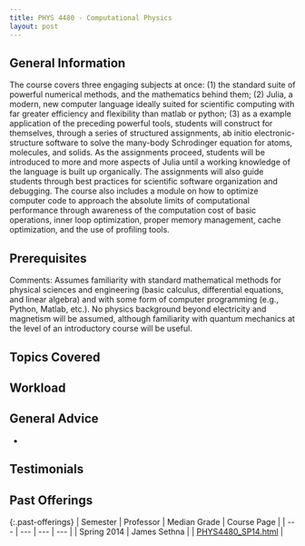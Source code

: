 ```yaml
---
title: PHYS 4480 - Computational Physics
layout: post
---
```


<link rel="stylesheet" href="/main.css">

## General Information

The course covers three engaging subjects at once: (1) the standard suite of powerful numerical methods, and the mathematics behind them; (2) Julia, a modern, new computer language ideally suited for scientific computing with far greater efficiency and flexibility than matlab or python; (3) as a example application of the preceding powerful tools, students will construct for themselves, through a series of structured assignments, ab initio electronic-structure software to solve the many-body Schrodinger equation for atoms, molecules, and solids. As the assignments proceed, students will be introduced to more and more aspects of Julia until a working knowledge of the language is built up organically. The assignments will also guide students through best practices for scientific software organization and debugging. The course also includes a module on how to optimize computer code to approach the absolute limits of computational performance through awareness of the computation cost of basic operations, inner loop optimization, proper memory management, cache optimization, and the use of profiling tools.
## Prerequisites

Comments: Assumes familiarity with standard mathematical methods for physical sciences and engineering (basic calculus, differential equations, and linear algebra) and with some form of computer programming (e.g., Python, Matlab, etc.). No physics background beyond electricity and magnetism will be assumed, although familiarity with quantum mechanics at the level of an introductory course will be useful.

## Topics Covered


## Workload



## General Advice

  - 

## Testimonials



## Past Offerings

{:.past-offerings}
| Semester | Professor | Median Grade | Course Page |
| --- | --- | --- | --- |
| Spring 2014 | James Sethna |  | <a href="/syllabi/PHYS4480_SP14.html">PHYS4480_SP14.html</a> |
